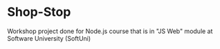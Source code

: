 # Shop-Stop
Workshop project done for Node.js course that is in "JS Web" module at Software University (SoftUni)
